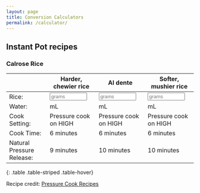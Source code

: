 ```yaml
---
layout: page
title: Conversion Calculators
permalink: /calculator/
---
```


## Instant Pot recipes

### Calrose Rice

|  | Harder, chewier rice | Al dente | Softer, mushier rice |
|--|----------------------|----------|----------------------|
| Rice: | <input id="inputCalrose" type="number" style="width: 100px;" placeholder="grams" oninput="CalroseCalcHard(this.value)" onchange="CalroseCalcHard(this.value)"> | <input id="inputCalrose" type="number" style="width: 100px;" placeholder="grams" oninput="CalroseCalcMed(this.value)" onchange="CalroseCalcMed(this.value)"> | <input id="inputCalrose" type="number" style="width: 100px;" placeholder="grams" oninput="CalroseCalcSoft(this.value)" onchange="CalroseCalcSoft(this.value)"> |
| Water: | <span id="outputWaterHard"></span> mL | <span id="outputWaterMed"></span> mL | <span id="outputWaterSoft"></span> mL |
| Cook Setting: | Pressure cook on HIGH | Pressure cook on HIGH | Pressure cook on HIGH |
| Cook Time: | 6 minutes | 6 minutes | 6 minutes |
| Natural Pressure Release: | 9 minutes | 10 minutes | 10 minutes |
{: .table .table-striped .table-hover}

<script>
function CalroseCalcHard(valNum) {
  document.getElementById("outputWaterHard").innerHTML = Math.round(valNum * 250 / 235) + "mL";
}
</script>

<script>
function CalroseCalcMed(valNum) {
  document.getElementById("outputWaterMed").innerHTML = Math.round(valNum * 295 / 235);
}
</script>

<script>
function CalroseCalcSoft(valNum) {
  document.getElementById("outputWaterSoft").innerHTML = Math.round(valNum * 313 / 235);
}
</script>

Recipe credit: [Pressure Cook Recipes](https://www.pressurecookrecipes.com/instant-pot-calrose-rice/#exp)
